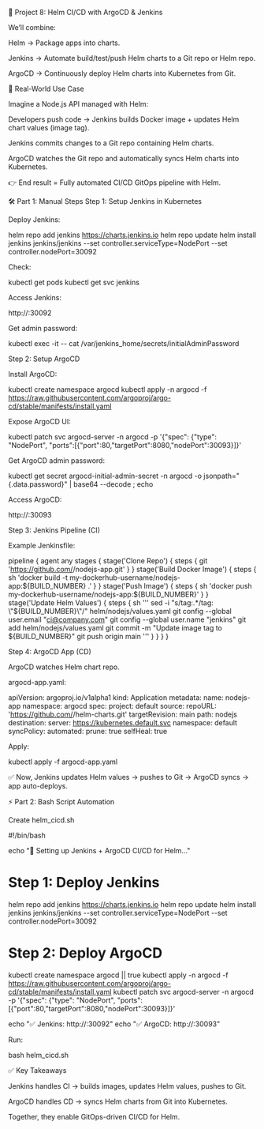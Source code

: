 📘 Project 8: Helm CI/CD with ArgoCD & Jenkins

We’ll combine:

Helm → Package apps into charts.

Jenkins → Automate build/test/push Helm charts to a Git repo or Helm repo.

ArgoCD → Continuously deploy Helm charts into Kubernetes from Git.

🔹 Real-World Use Case

Imagine a Node.js API managed with Helm:

Developers push code → Jenkins builds Docker image + updates Helm chart values (image tag).

Jenkins commits changes to a Git repo containing Helm charts.

ArgoCD watches the Git repo and automatically syncs Helm charts into Kubernetes.

👉 End result = Fully automated CI/CD GitOps pipeline with Helm.

🛠️ Part 1: Manual Steps
Step 1: Setup Jenkins in Kubernetes

Deploy Jenkins:

helm repo add jenkins https://charts.jenkins.io
helm repo update
helm install jenkins jenkins/jenkins --set controller.serviceType=NodePort --set controller.nodePort=30092


Check:

kubectl get pods
kubectl get svc jenkins


Access Jenkins:

http://<NodeIP>:30092


Get admin password:

kubectl exec -it <jenkins-pod> -- cat /var/jenkins_home/secrets/initialAdminPassword

Step 2: Setup ArgoCD

Install ArgoCD:

kubectl create namespace argocd
kubectl apply -n argocd -f https://raw.githubusercontent.com/argoproj/argo-cd/stable/manifests/install.yaml


Expose ArgoCD UI:

kubectl patch svc argocd-server -n argocd -p '{"spec": {"type": "NodePort", "ports":[{"port":80,"targetPort":8080,"nodePort":30093}]}' 


Get ArgoCD admin password:

kubectl get secret argocd-initial-admin-secret -n argocd -o jsonpath="{.data.password}" | base64 --decode ; echo


Access ArgoCD:

http://<NodeIP>:30093

Step 3: Jenkins Pipeline (CI)

Example Jenkinsfile:

pipeline {
    agent any
    stages {
        stage('Clone Repo') {
            steps {
                git 'https://github.com/<your-repo>/nodejs-app.git'
            }
        }
        stage('Build Docker Image') {
            steps {
                sh 'docker build -t my-dockerhub-username/nodejs-app:${BUILD_NUMBER} .'
            }
        }
        stage('Push Image') {
            steps {
                sh 'docker push my-dockerhub-username/nodejs-app:${BUILD_NUMBER}'
            }
        }
        stage('Update Helm Values') {
            steps {
                sh '''
                sed -i "s/tag:.*/tag: \\"${BUILD_NUMBER}\\"/" helm/nodejs/values.yaml
                git config --global user.email "ci@company.com"
                git config --global user.name "jenkins"
                git add helm/nodejs/values.yaml
                git commit -m "Update image tag to ${BUILD_NUMBER}"
                git push origin main
                '''
            }
        }
    }
}

Step 4: ArgoCD App (CD)

ArgoCD watches Helm chart repo.

argocd-app.yaml:

apiVersion: argoproj.io/v1alpha1
kind: Application
metadata:
  name: nodejs-app
  namespace: argocd
spec:
  project: default
  source:
    repoURL: 'https://github.com/<your-repo>/helm-charts.git'
    targetRevision: main
    path: nodejs
  destination:
    server: https://kubernetes.default.svc
    namespace: default
  syncPolicy:
    automated:
      prune: true
      selfHeal: true


Apply:

kubectl apply -f argocd-app.yaml


✅ Now, Jenkins updates Helm values → pushes to Git → ArgoCD syncs → app auto-deploys.

⚡ Part 2: Bash Script Automation

Create helm_cicd.sh

#!/bin/bash

echo "🚀 Setting up Jenkins + ArgoCD CI/CD for Helm..."

# Step 1: Deploy Jenkins
helm repo add jenkins https://charts.jenkins.io
helm repo update
helm install jenkins jenkins/jenkins --set controller.serviceType=NodePort --set controller.nodePort=30092

# Step 2: Deploy ArgoCD
kubectl create namespace argocd || true
kubectl apply -n argocd -f https://raw.githubusercontent.com/argoproj/argo-cd/stable/manifests/install.yaml
kubectl patch svc argocd-server -n argocd -p '{"spec": {"type": "NodePort", "ports":[{"port":80,"targetPort":8080,"nodePort":30093}]}'

echo "✅ Jenkins: http://<NodeIP>:30092"
echo "✅ ArgoCD: http://<NodeIP>:30093"


Run:

bash helm_cicd.sh

✅ Key Takeaways

Jenkins handles CI → builds images, updates Helm values, pushes to Git.

ArgoCD handles CD → syncs Helm charts from Git into Kubernetes.

Together, they enable GitOps-driven CI/CD for Helm.
